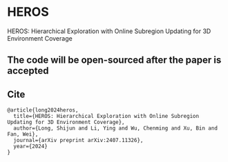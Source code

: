 # HEROS
HEROS: Hierarchical Exploration with Online Subregion Updating for 3D Environment Coverage

## The code will be open-sourced after the paper is accepted

## Cite
```
@article{long2024heros,
  title={HEROS: Hierarchical Exploration with Online Subregion Updating for 3D Environment Coverage},
  author={Long, Shijun and Li, Ying and Wu, Chenming and Xu, Bin and Fan, Wei},
  journal={arXiv preprint arXiv:2407.11326},
  year={2024}
}
```
